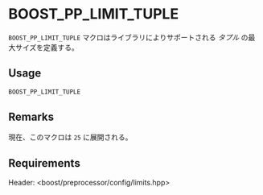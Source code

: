 # BOOST_PP_LIMIT_TUPLE

`BOOST_PP_LIMIT_TUPLE` マクロはライブラリによりサポートされる *タプル* の最大サイズを定義する。

## Usage

```cpp
BOOST_PP_LIMIT_TUPLE
```

## Remarks

現在、このマクロは `25` に展開される。

## Requirements

Header: &lt;boost/preprocessor/config/limits.hpp&gt;

